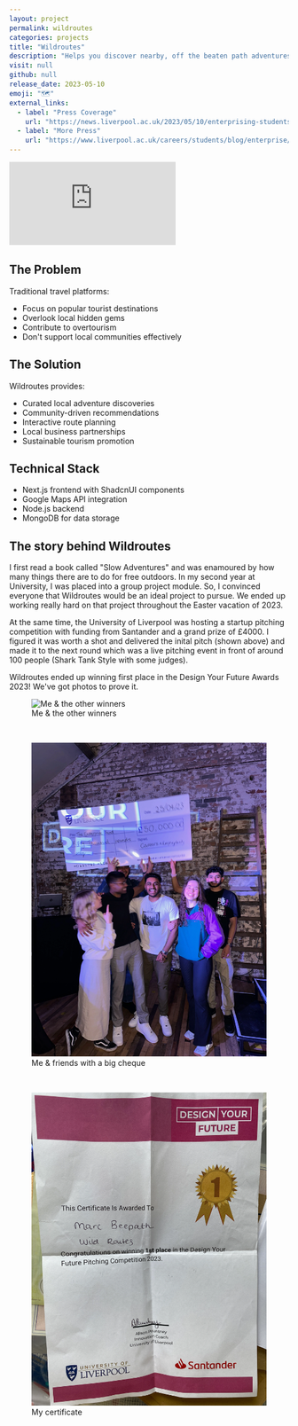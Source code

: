 ```yaml
---
layout: project
permalink: wildroutes
categories: projects
title: "Wildroutes"
description: "Helps you discover nearby, off the beaten path adventures."
visit: null
github: null
release_date: 2023-05-10
emoji: "🗺️"
external_links:
  - label: "Press Coverage"
    url: "https://news.liverpool.ac.uk/2023/05/10/enterprising-students-win-design-your-future-awards/"
  - label: "More Press"
    url: "https://www.liverpool.ac.uk/careers/students/blog/enterprise/livunienterprisemarcsstory/"
---
```


<div class="video-container">
<iframe src="https://www.youtube.com/embed/p97Xav8_Mzo?si=aMGz2FPOJKDMVRFS" title="YouTube video player" frameborder="0" allow="accelerometer; autoplay; clipboard-write; encrypted-media; gyroscope; picture-in-picture; web-share" referrerpolicy="strict-origin-when-cross-origin" allowfullscreen></iframe>
</div>

## The Problem

Traditional travel platforms:
- Focus on popular tourist destinations
- Overlook local hidden gems
- Contribute to overtourism
- Don't support local communities effectively

## The Solution

Wildroutes provides:
- Curated local adventure discoveries
- Community-driven recommendations
- Interactive route planning
- Local business partnerships
- Sustainable tourism promotion

## Technical Stack

- Next.js frontend with ShadcnUI components
- Google Maps API integration
- Node.js backend
- MongoDB for data storage

## The story behind Wildroutes

I first read a book called "Slow Adventures" and was enamoured by how many things there are to do for free outdoors.
In my second year at University, I was placed into a group project module.
So, I convinced everyone that Wildroutes would be an ideal project to pursue. 
We ended up working really hard on that project throughout the Easter vacation of 2023.

At the same time, the University of Liverpool was hosting a startup pitching competition with funding from Santander and a grand prize of £4000. 
I figured it was worth a shot and delivered the inital pitch (shown above) and made it to the next round which was a live pitching event in front of around 100 people (Shark Tank Style with some judges).

Wildroutes ended up winning first place in the Design Your Future Awards 2023! We've got photos to prove it.

<figure>
  <img src="assets/projects/wildroutes/1.webp" alt="Me & the other winners">
  <figcaption>Me & the other winners</figcaption>
</figure>

<br>

<figure>
  <img src="assets/projects/wildroutes/2.webp" alt="Me & friends with a big cheque">
  <figcaption>Me & friends with a big cheque</figcaption>
</figure>

<br>

<figure>
  <img src="assets/projects/wildroutes/3.webp" alt="My certificate">
  <figcaption>My certificate</figcaption>
</figure>